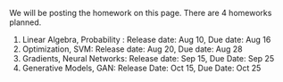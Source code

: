 We will be posting the homework on this page.
There are 4 homeworks planned.
1. Linear Algebra, Probability : Release date: Aug 10, Due date: Aug 16 
2. Optimization, SVM: Release date: Aug 20, Due date: Aug 28 
3. Gradients, Neural Networks: Release date: Sep 15, Due Date: Sep 25
4. Generative Models, GAN: Release Date: Oct 15, Due Date: Oct 25

